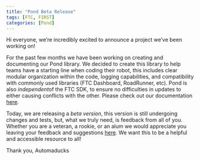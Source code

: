 ```yaml
---
title: "Pond Beta Release"
tags: [FTC, FIRST]
categories: [Pond]
---
```

Hi everyone, we’re incredibly excited to announce a project we’ve been working on!

For the past few months we have been working on creating and documenting our Pond library. We decided to create this library to help teams have a starting line when coding their robot, this includes clear modular organization within the code, logging capabilities, and compatibility with commonly used libraries (FTC Dashboard, RoadRunner, etc). Pond is also *independent*of the FTC SDK, to ensure no difficulties in updates to either causing conflicts with the other. Please check out our documentation [here](/pond). 

Today, we are releasing a *beta version*, this version is still undergoing changes and tests, but, what we truly need, is feedback from all of you. Whether you are a veteran, a rookie, or an alum we would appreciate you leaving your feedback and suggestions [here](/pond/feedback). We want this to be a helpful and accessible resource to all!

Thank you, Automaducks